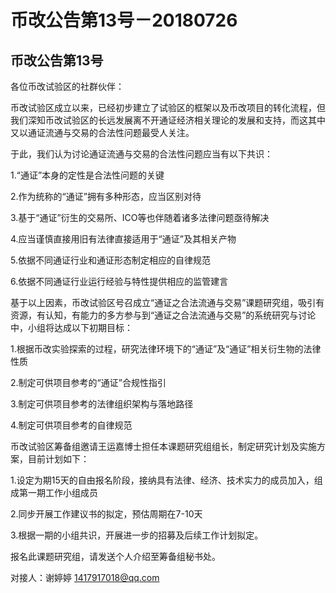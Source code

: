 
# 币改公告第13号－20180726

## 币改公告第13号


各位币改试验区的社群伙伴：

币改试验区成立以来，已经初步建立了试验区的框架以及币改项目的转化流程，但我们深知币改试验区的长远发展离不开通证经济相关理论的发展和支持，而这其中又以通证流通与交易的合法性问题最受人关注。

于此，我们认为讨论通证流通与交易的合法性问题应当有以下共识：

1.“通证”本身的定性是合法性问题的关键

2.作为统称的“通证”拥有多种形态，应当区别对待

3.基于“通证”衍生的交易所、ICO等也伴随着诸多法律问题亟待解决

4.应当谨慎直接用旧有法律直接适用于“通证”及其相关产物

5.依据不同通证行业和通证形态制定相应的自律规范

6.依据不同通证行业运行经验与特性提供相应的监管建言

基于以上因素，币改试验区号召成立“通证之合法流通与交易”课题研究组，吸引有资源，有认知，有能力的多方参与到“通证之合法流通与交易”的系统研究与讨论中，小组将达成以下初期目标：

1.根据币改实验探索的过程，研究法律环境下的“通证”及“通证”相关衍生物的法律性质

2.制定可供项目参考的“通证”合规性指引

3.制定可供项目参考的法律组织架构与落地路径

4.制定可供项目参考的自律规范

币改试验区筹备组邀请王运嘉博士担任本课题研究组组长，制定研究计划及实施方案，目前计划如下：

1.设定为期15天的自由报名阶段，接纳具有法律、经济、技术实力的成员加入，组成第一期工作小组成员

2.同步开展工作建议书的拟定，预估周期在7-10天

3.根据一期的小组共识，开展进一步的招募及后续工作计划拟定。

报名此课题研究组，请发送个人介绍至筹备组秘书处。

对接人：谢婷婷 1417917018@qq.com
